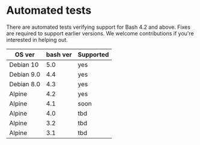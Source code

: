 
# Automated tests

There are automated tests verifying support for Bash 4.2 and above. Fixes are required to support earlier versions. We welcome contributions if you're interested in helping out.

| OS ver     | bash ver | Supported |
|------------|----------|-----------|
| Debian 10  | 5.0      | yes       |
| Debian 9.0 | 4.4      | yes       |
| Debian 8.0 | 4.3      | yes       |
| Alpine     | 4.2      | yes       |
| Alpine     | 4.1      | soon      |
| Alpine     | 4.0      | tbd       |
| Alpine     | 3.2      | tbd       |
| Alpine     | 3.1      | tbd       |